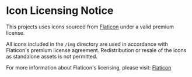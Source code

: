 # Icon Licensing Notice

This projects uses icons sourced from [Flaticon](www.flaticon.com) under a valid premium license.

All icons included in the `/img` directory are used in accordance with Flaticon's premium license agreement. Redistribution or resale of the icons as standalone assets is not permitted.

For more information about Flaticon's licensing, please visit:
[Flaticon](www.flaticon.com)
